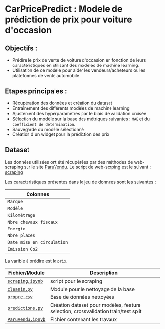 # CarPricePredict : Modele de prédiction de prix pour voiture d'occasion  

## Objectifs :

- Prédire le prix de vente de voiture d'occasion en fonction de leurs caractéristiques en utilisant des modèles de machine learning.
- Utilisation de ce modele pour aider les vendeurs/acheteurs ou les plateformes de vente automobile. 

## Etapes principales : 

- Récupération des données et création du dataset
- Entraînement des différents modèles de machine learning
- Ajustement des hyperparamètres par le biais de validation croisée
- Sélection du modèle sur la base des métriques suivantes : `MAE` et du `coefficient de détermination`. 
- Sauvegarde du modèle sélectionné 
- Création d'un widget pour la prédiction des prix

## Dataset

Les données utilisées ont été récupérées par des méthodes de web-scraping sur le site [ParuVendu](https://www.paruvendu.fr/voiture-occasion/).
Le script de web-scrping est le suivant : [scraping](./scraping.ipynb)

Les caractéristiques présentes dans le jeu de données sont les suivantes : 

|Colonnes| 
| ------------------|
| `Marque` | 
| `Modèle`| 
| `Kilométrage` |
|`Nbre chevaux fiscaux` |
|`Energie` |
| `Nbre places` | 
| `Date mise en circulation`| 
| `Emission Co2` |

La varible à prédire est le `prix`.

| Fichier/Module  | Description  |
|---|---|
| [`scraping.ipynb`](./scraping.ipynb)  | script pour le scraping  |
|  [`cleanin.py`](./cleaning.py) | Module pour le nettoyage de la base |
| [`propre.csv`](./propre.csv)  | Base de données nettoyées |
| [`predictions.py`](./prediction.py)  | Création dataset pour modèles, feature selection, crossvalidation train/test split |
| [`ParuVendu.ipnyb`](./ParuVendu.ipnyb)  | Fichier contenant les travaux |

